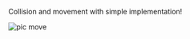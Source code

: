 Collision and movement with simple implementation!

![pic move](https://github.com/user-attachments/assets/9df5eafb-852e-427d-b366-d66efe7b6133)
